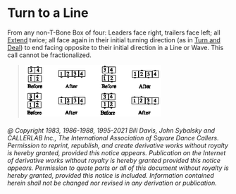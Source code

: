 
# Turn to a Line

From any non-T-Bone Box of four: Leaders face right, trailers face left; all 
[Extend](../b2/extend.md) twice; all face again in their initial turning direction (as in 
[Turn and Deal](../a1/turn_and_deal.md)) to end facing opposite 
to their initial direction in a Line or Wave. This
call cannot be fractionalized.

> 
> ![alt](turn_to_a_line.png)
> 

###### @ Copyright 1983, 1986-1988, 1995-2021 Bill Davis, John Sybalsky and CALLERLAB Inc., The International Association of Square Dance Callers. Permission to reprint, republish, and create derivative works without royalty is hereby granted, provided this notice appears. Publication on the Internet of derivative works without royalty is hereby granted provided this notice appears. Permission to quote parts or all of this document without royalty is hereby granted, provided this notice is included. Information contained herein shall not be changed nor revised in any derivation or publication.
